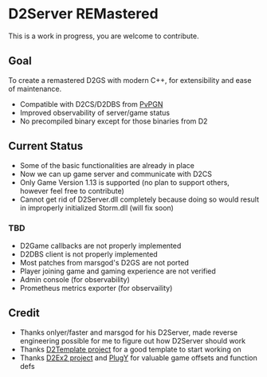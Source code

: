 # D2Server REMastered

This is a work in progress, you are welcome to contribute.

## Goal

To create a remastered D2GS with modern C++, for extensibility and ease of maintenance.
* Compatible with D2CS/D2DBS from [PvPGN](https://github.com/pvpgn/pvpgn-server)
* Improved observability of server/game status
* No precompiled binary except for those binaries from D2

## Current Status
* Some of the basic functionalities are already in place
* Now we can up game server and communicate with D2CS
* Only Game Version 1.13 is supported (no plan to support others, however feel free to contribute)
* Cannot get rid of D2Server.dll completely because doing so would result in improperly initialized Storm.dll (will fix soon)

### TBD
* D2Game callbacks are not properly implemented
* D2DBS client is not properly implemented
* Most patches from marsgod's D2GS are not ported
* Player joining game and gaming experience are not verified
* Admin console (for observability)
* Prometheus metrics exporter (for observaility)

## Credit
* Thanks onlyer/faster and marsgod for his D2Server, made reverse engineering possible for me to figure out how D2Server should work
* Thanks [D2Template project](https://github.com/ThePhrozenKeep/D2Template) for a good template to start working on
* Thanks [D2Ex2 project](https://github.com/jankowskib/D2Ex2) and [PlugY](https://github.com/ChaosMarc/PlugY) for valuable game offsets and function defs